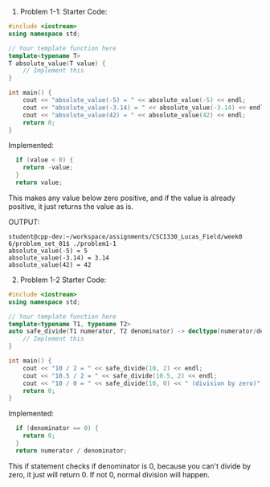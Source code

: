 1. Problem 1-1:
Starter Code:
```cpp
#include <iostream>
using namespace std;

// Your template function here
template<typename T>
T absolute_value(T value) {
    // Implement this
}

int main() {
    cout << "absolute_value(-5) = " << absolute_value(-5) << endl;
    cout << "absolute_value(-3.14) = " << absolute_value(-3.14) << endl;
    cout << "absolute_value(42) = " << absolute_value(42) << endl;
    return 0;
}
```
Implemented:
```cpp
  if (value < 0) {
    return -value;
  }
  return value;
```
This makes any value below zero positive, and if the value is already positive, it just returns the value as is.

OUTPUT:
```output
student@cpp-dev:~/workspace/assignments/CSCI330_Lucas_Field/week0
6/problem_set_01$ ./problem1-1
absolute_value(-5) = 5
absolute_value(-3.14) = 3.14
absolute_value(42) = 42
```

2. Problem 1-2
Starter Code:
```cpp
#include <iostream>
using namespace std;

// Your template function here
template<typename T1, typename T2>
auto safe_divide(T1 numerator, T2 denominator) -> decltype(numerator/denominator) {
    // Implement this
}

int main() {
    cout << "10 / 2 = " << safe_divide(10, 2) << endl;
    cout << "10.5 / 2 = " << safe_divide(10.5, 2) << endl;
    cout << "10 / 0 = " << safe_divide(10, 0) << " (division by zero)" << endl;
    return 0;
}
```
Implemented:
```cpp
  if (denominator == 0) {
    return 0;
  }
  return numerator / denominator;
```
This if statement checks if denominator is 0, because you can't divide by zero, it just will return 0.
If not 0, normal division will happen.